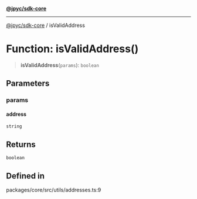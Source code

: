 [**@jpyc/sdk-core**](../README.md)

---

[@jpyc/sdk-core](../globals.md) / isValidAddress

# Function: isValidAddress()

> **isValidAddress**(`params`): `boolean`

## Parameters

### params

#### address

`string`

## Returns

`boolean`

## Defined in

packages/core/src/utils/addresses.ts:9
